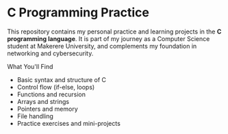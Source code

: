 # C Programming Practice

This repository contains my personal practice and learning projects in the **C programming language**. It is part of my journey as a Computer Science student at Makerere University, and complements my foundation in networking and cybersecurity.

 What You'll Find

- Basic syntax and structure of C
- Control flow (if-else, loops)
- Functions and recursion
- Arrays and strings
- Pointers and memory
- File handling
- Practice exercises and mini-projects




